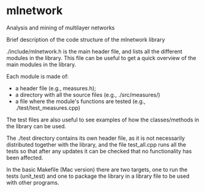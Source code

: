 mlnetwork
===============

Analysis and mining of multilayer networks

Brief description of the code structure of the mlnetwork library

./include/mlnetwork.h is the main header file, and lists all the
different modules in the library. This file can be useful to
get a quick overview of the main modules in the library.

Each module is made of:
- a header file (e.g., measures.h);
- a directory with all the source files (e.g., ./src/measures/)
- a file where the module's functions are tested (e.g., ./test/test_measures.cpp)

The test files are also useful to see examples of how the classes/methods in the
library can be used.

The ./test directory contains its own header file, as it is not necessarily
distributed together with the library, and the file test_all.cpp runs all the
tests so that after any updates it can be checked that no functionality has
been affected.

In the basic Makefile (Mac version) there are two targets, one to run the tests
(unit_test) and one to package the library in a library file to be used with
other programs. 

